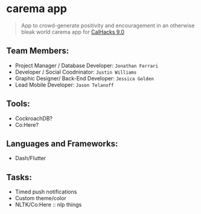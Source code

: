 # carema app
> App to crowd-generate positivity and encouragement in an otherwise bleak world
 carema app for [CalHacks 9.0](https://calhacks.io)

##  Team Members:

 - Project Manager / Database Developer: `Jonathan Ferrari`
 - Developer / Social Coodninator: `Justin Williams`
 - Graphic Designer/ Back-End Developer: `Jessica Golden`
 - Lead Mobile Developer: `Jason Telanoff`

## Tools:

 - CockroachDB?
 - Co:Here?

## Languages and Frameworks:

 - Dash/Flutter

## Tasks:

 - Timed push notifications
 - Custom theme/color
 - NLTK/Co:Here :: nlp things

